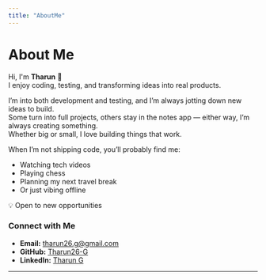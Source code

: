 ```yaml
---
title: "AboutMe"
---
```


# About Me

Hi, I'm **Tharun** 👋  
I enjoy coding, testing, and transforming ideas into real products.

I’m into both development and testing, and I’m always jotting down new ideas to build.  
Some turn into full projects, others stay in the notes app — either way, I’m always creating something.  
Whether big or small, I love building things that work.

When I’m not shipping code, you’ll probably find me:
- Watching tech videos  
- Playing chess  
- Planning my next travel break  
- Or just vibing offline  

💡 Open to new opportunities  

### Connect with Me
- **Email:** tharun26.g@gmail.com  
- **GitHub:** [Tharun26-G](https://github.com/Tharun26-G)  
- **LinkedIn:** [Tharun G](https://linkedin.com/in/tharun26-g)  

---
